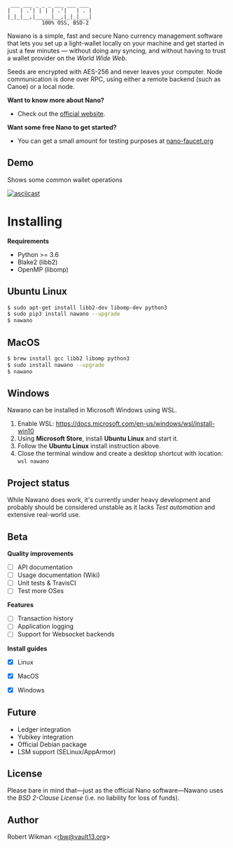  ```                  
  ___ ___ _ _ _ ___ ___ ___ 
 |   | .'| | | | .'|   | . |
 |_|_|__,|_____|__,|_|_|___|
            100% OSS, BSD-2
```

Nawano is a simple, fast and secure Nano currency management software that lets you set up a light-wallet locally on your machine and get started in just a few minutes — without doing any syncing, and without having to trust a wallet provider on the *World Wide Web*.

Seeds are encrypted with AES-256 and never leaves your computer. Node communication is done over RPC, using either a remote backend (such as Canoe) or a local node.

**Want to know more about Nano?** 

- Check out the [official website](https://nano.org/en/about).

**Want some free Nano to get started?**
 
- You can get a small amount for testing purposes at [nano-faucet.org](https://nano-faucet.org)


Demo
----

Shows some common wallet operations

[![asciicast](https://asciinema.org/a/HevbcFFyi2OT7KJ6kpLyVbqJo.png)](https://asciinema.org/a/HevbcFFyi2OT7KJ6kpLyVbqJo)


Installing
=======

**Requirements**
- Python >= 3.6
- Blake2 (libb2)
- OpenMP (libomp)

Ubuntu Linux
--------
```bash
$ sudo apt-get install libb2-dev libomp-dev python3
$ sudo pip3 install nawano --upgrade
$ nawano
```

MacOS
-----
```bash
$ brew install gcc libb2 libomp python3
$ sudo install nawano --upgrade
$ nawano
```

Windows
-------
Nawano can be installed in Microsoft Windows using WSL.

1. Enable WSL: https://docs.microsoft.com/en-us/windows/wsl/install-win10 
2. Using **Microsoft Store**, install **Ubuntu Linux** and start it.
3. Follow the **Ubuntu Linux** install instruction above.
4. Close the terminal window and create a desktop shortcut with location: ```wsl nawano```


Project status
--------------

While Nawano does work, it's currently under heavy development and probably should be considered unstable as it lacks *Test automation* and extensive real-world use.


Beta
----

**Quality improvements**
- [ ] API documentation
- [ ] Usage documentation (Wiki)
- [ ] Unit tests & TravisCI
- [ ] Test more OSes

**Features**
- [ ] Transaction history
- [ ] Application logging
- [ ] Support for Websocket backends

**Install guides**
- [X] Linux
- [X] MacOS
- [X] Windows


Future
------
- Ledger integration
- Yubikey integration
- Official Debian package
- LSM support (SELinux/AppArmor)


License
-------
Please bare in mind that—just as the official Nano software—Nawano uses the *BSD 2-Clause License* (i.e. no liability for loss of funds).

Author
------
Robert Wikman \<rbw@vault13.org\>
